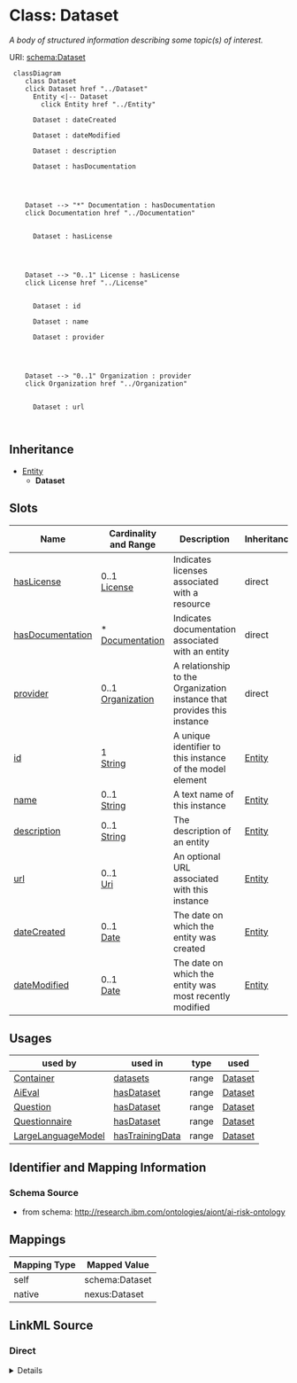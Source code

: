 

# Class: Dataset


_A body of structured information describing some topic(s) of interest._





URI: [schema:Dataset](http://schema.org/Dataset)






```mermaid
 classDiagram
    class Dataset
    click Dataset href "../Dataset"
      Entity <|-- Dataset
        click Entity href "../Entity"
      
      Dataset : dateCreated
        
      Dataset : dateModified
        
      Dataset : description
        
      Dataset : hasDocumentation
        
          
    
    
    Dataset --> "*" Documentation : hasDocumentation
    click Documentation href "../Documentation"

        
      Dataset : hasLicense
        
          
    
    
    Dataset --> "0..1" License : hasLicense
    click License href "../License"

        
      Dataset : id
        
      Dataset : name
        
      Dataset : provider
        
          
    
    
    Dataset --> "0..1" Organization : provider
    click Organization href "../Organization"

        
      Dataset : url
        
      
```





## Inheritance
* [Entity](Entity.md)
    * **Dataset**



## Slots

| Name | Cardinality and Range | Description | Inheritance |
| ---  | --- | --- | --- |
| [hasLicense](hasLicense.md) | 0..1 <br/> [License](License.md) | Indicates licenses associated with a resource | direct |
| [hasDocumentation](hasDocumentation.md) | * <br/> [Documentation](Documentation.md) | Indicates documentation associated with an entity | direct |
| [provider](provider.md) | 0..1 <br/> [Organization](Organization.md) | A relationship to the Organization instance that provides this instance | direct |
| [id](id.md) | 1 <br/> [String](String.md) | A unique identifier to this instance of the model element | [Entity](Entity.md) |
| [name](name.md) | 0..1 <br/> [String](String.md) | A text name of this instance | [Entity](Entity.md) |
| [description](description.md) | 0..1 <br/> [String](String.md) | The description of an entity | [Entity](Entity.md) |
| [url](url.md) | 0..1 <br/> [Uri](Uri.md) | An optional URL associated with this instance | [Entity](Entity.md) |
| [dateCreated](dateCreated.md) | 0..1 <br/> [Date](Date.md) | The date on which the entity was created | [Entity](Entity.md) |
| [dateModified](dateModified.md) | 0..1 <br/> [Date](Date.md) | The date on which the entity was most recently modified | [Entity](Entity.md) |





## Usages

| used by | used in | type | used |
| ---  | --- | --- | --- |
| [Container](Container.md) | [datasets](datasets.md) | range | [Dataset](Dataset.md) |
| [AiEval](AiEval.md) | [hasDataset](hasDataset.md) | range | [Dataset](Dataset.md) |
| [Question](Question.md) | [hasDataset](hasDataset.md) | range | [Dataset](Dataset.md) |
| [Questionnaire](Questionnaire.md) | [hasDataset](hasDataset.md) | range | [Dataset](Dataset.md) |
| [LargeLanguageModel](LargeLanguageModel.md) | [hasTrainingData](hasTrainingData.md) | range | [Dataset](Dataset.md) |






## Identifier and Mapping Information







### Schema Source


* from schema: http://research.ibm.com/ontologies/aiont/ai-risk-ontology




## Mappings

| Mapping Type | Mapped Value |
| ---  | ---  |
| self | schema:Dataset |
| native | nexus:Dataset |







## LinkML Source

<!-- TODO: investigate https://stackoverflow.com/questions/37606292/how-to-create-tabbed-code-blocks-in-mkdocs-or-sphinx -->

### Direct

<details>
```yaml
name: Dataset
description: A body of structured information describing some topic(s) of interest.
from_schema: http://research.ibm.com/ontologies/aiont/ai-risk-ontology
is_a: Entity
slots:
- hasLicense
- hasDocumentation
- provider
class_uri: schema:Dataset

```
</details>

### Induced

<details>
```yaml
name: Dataset
description: A body of structured information describing some topic(s) of interest.
from_schema: http://research.ibm.com/ontologies/aiont/ai-risk-ontology
is_a: Entity
attributes:
  hasLicense:
    name: hasLicense
    description: Indicates licenses associated with a resource
    from_schema: http://research.ibm.com/ontologies/aiont/ai-risk-ontology
    rank: 1000
    slot_uri: airo:hasLicense
    alias: hasLicense
    owner: Dataset
    domain_of:
    - Dataset
    - RiskTaxonomy
    - AiEval
    - BaseAi
    range: License
  hasDocumentation:
    name: hasDocumentation
    description: Indicates documentation associated with an entity.
    from_schema: http://research.ibm.com/ontologies/aiont/ai-risk-ontology
    rank: 1000
    slot_uri: airo:hasDocumentation
    alias: hasDocumentation
    owner: Dataset
    domain_of:
    - Dataset
    - RiskTaxonomy
    - Action
    - AiEval
    - BaseAi
    - LargeLanguageModelFamily
    range: Documentation
    multivalued: true
    inlined: false
  provider:
    name: provider
    description: A relationship to the Organization instance that provides this instance.
    from_schema: http://research.ibm.com/ontologies/aiont/ai-risk-ontology
    rank: 1000
    slot_uri: schema:provider
    alias: provider
    owner: Dataset
    domain_of:
    - Dataset
    range: Organization
  id:
    name: id
    description: A unique identifier to this instance of the model element. Example
      identifiers include UUID, URI, URN, etc.
    from_schema: http://research.ibm.com/ontologies/aiont/ai-risk-ontology
    rank: 1000
    slot_uri: schema:identifier
    identifier: true
    alias: id
    owner: Dataset
    domain_of:
    - Entity
    range: string
    required: true
  name:
    name: name
    description: A text name of this instance.
    from_schema: http://research.ibm.com/ontologies/aiont/ai-risk-ontology
    rank: 1000
    slot_uri: schema:name
    alias: name
    owner: Dataset
    domain_of:
    - Entity
    range: string
  description:
    name: description
    description: The description of an entity
    from_schema: http://research.ibm.com/ontologies/aiont/ai-risk-ontology
    rank: 1000
    slot_uri: schema:description
    alias: description
    owner: Dataset
    domain_of:
    - Entity
    range: string
  url:
    name: url
    description: An optional URL associated with this instance.
    from_schema: http://research.ibm.com/ontologies/aiont/ai-risk-ontology
    rank: 1000
    slot_uri: schema:url
    alias: url
    owner: Dataset
    domain_of:
    - Entity
    range: uri
  dateCreated:
    name: dateCreated
    description: The date on which the entity was created.
    from_schema: http://research.ibm.com/ontologies/aiont/ai-risk-ontology
    rank: 1000
    slot_uri: schema:dateCreated
    alias: dateCreated
    owner: Dataset
    domain_of:
    - Entity
    range: date
    required: false
  dateModified:
    name: dateModified
    description: The date on which the entity was most recently modified.
    from_schema: http://research.ibm.com/ontologies/aiont/ai-risk-ontology
    rank: 1000
    slot_uri: schema:dateModified
    alias: dateModified
    owner: Dataset
    domain_of:
    - Entity
    range: date
    required: false
class_uri: schema:Dataset

```
</details>